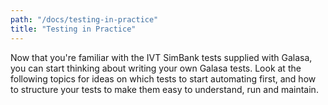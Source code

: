 ```yaml
---
path: "/docs/testing-in-practice"
title: "Testing in Practice"
---
```



Now that you're familiar with the IVT SimBank tests supplied with Galasa, you can start thinking about writing your own Galasa tests. Look at the following topics for ideas on which tests to start automating first, and how to structure your tests to make them easy to understand, run and maintain. 